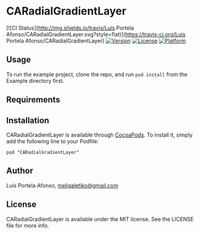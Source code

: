 # CARadialGradientLayer

[![CI Status](http://img.shields.io/travis/Luís Portela Afonso/CARadialGradientLayer.svg?style=flat)](https://travis-ci.org/Luís Portela Afonso/CARadialGradientLayer)
[![Version](https://img.shields.io/cocoapods/v/CARadialGradientLayer.svg?style=flat)](http://cocoadocs.org/docsets/CARadialGradientLayer)
[![License](https://img.shields.io/cocoapods/l/CARadialGradientLayer.svg?style=flat)](http://cocoadocs.org/docsets/CARadialGradientLayer)
[![Platform](https://img.shields.io/cocoapods/p/CARadialGradientLayer.svg?style=flat)](http://cocoadocs.org/docsets/CARadialGradientLayer)

## Usage

To run the example project, clone the repo, and run `pod install` from the Example directory first.

## Requirements

## Installation

CARadialGradientLayer is available through [CocoaPods](http://cocoapods.org). To install
it, simply add the following line to your Podfile:

    pod "CARadialGradientLayer"

## Author

Luís Portela Afonso, meligaletiko@gmail.com

## License

CARadialGradientLayer is available under the MIT license. See the LICENSE file for more info.

